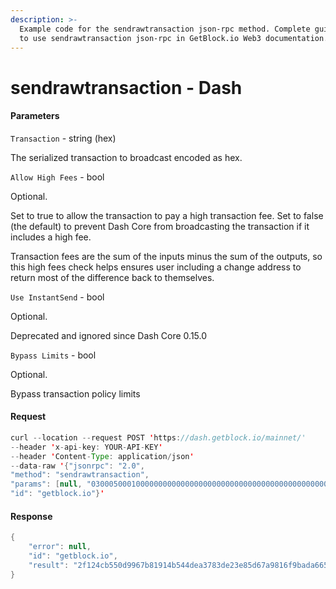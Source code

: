 ```yaml
---
description: >-
  Example code for the sendrawtransaction json-rpc method. Сomplete guide on how
  to use sendrawtransaction json-rpc in GetBlock.io Web3 documentation.
---
```


# sendrawtransaction - Dash

#### Parameters

`Transaction` - string (hex)

The serialized transaction to broadcast encoded as hex.

`Allow High Fees` - bool

Optional.

Set to true to allow the transaction to pay a high transaction fee. Set to false (the default) to prevent Dash Core from broadcasting the transaction if it includes a high fee.

Transaction fees are the sum of the inputs minus the sum of the outputs, so this high fees check helps ensures user including a change address to return most of the difference back to themselves.

`Use InstantSend` - bool

Optional.

Deprecated and ignored since Dash Core 0.15.0

`Bypass Limits` - bool

Optional.

Bypass transaction policy limits

#### Request

```java
curl --location --request POST 'https://dash.getblock.io/mainnet/' 
--header 'x-api-key: YOUR-API-KEY' 
--header 'Content-Type: application/json' 
--data-raw '{"jsonrpc": "2.0",
"method": "sendrawtransaction",
"params": [null, "03000500010000000000000000000000000000000000000000000000000000000000000000ffffffff2703716d170423ce39610800004440830900000fe4b883e5bda9e7a59ee4bb99e9b1bc04f09f909f40440fa802203d5807000000001976a9147c086eada12bdb10a265c16c08a7ae87366bd48188aca03c9f08000000001976a91406c7111117f7b797528485b64772d3ffcff919ec88ac209af41f460200716d1700efc371b5251f5bae393e5962fe092f8b2003732a56eda3e1a2babe8413d17ce7ce2396a41c1f833c0cd00a0d8e900dfc4962805706e70a35074dcd30fafbd4c6", null, true],
"id": "getblock.io"}'
```

#### Response

```java
{
    "error": null,
    "id": "getblock.io",
    "result": "2f124cb550d9967b81914b544dea3783de23e85d67a9816f9bada665ecfe1cd5"
}
```
